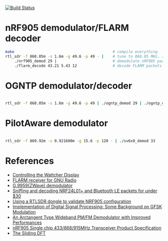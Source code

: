 [![Build Status](https://travis-ci.org/creaktive/flare.png?branch=master)](https://travis-ci.org/creaktive/flare "Build Status")

# nRF905 demodulator/FLARM decoder

```bash
make                                            # compile everything
rtl_sdr -f 868.05m -s 1.6m -g 49.6 -p 49 - |    # tune to 868.05 MHz, set sample rate to 1.6 MHz, gain to 49.6 dB, and tuner error to 49 ppm
    ./nrf905_demod 29 |                         # demodulate nRF905 packets with 29 bytes per message
    ./flarm_decode 43.21 5.43 12                # decode FLARM packets for ground station located at latitude 43.21, longitude 5.43 and geoid height 12
```

# OGNTP demodulator/decoder

```bash

rtl_sdr -f 868.05m -s 1.6m -g 49.6 -p 49 | ./ogntp_demod 29 | ./ogntp_decode
```

# PilotAware demodulator

```bash

rtl_sdr -f 869.92m -s 0.921600m -g 15.6 -p 120 - | ./sv6x0_demod 33
```

# References
 - [Controlling the Wattcher Display](https://pushstack.wordpress.com/2014/07/12/controlling-the-wattcher-display/)
 - [FLARM receiver for GNU Radio](https://github.com/argilo/gr-flarm)
 - [G.9959(ZWave) demodulator](https://github.com/andersesbensen/rtl-zwave)
 - [Sniffing and decoding NRF24L01+ and Bluetooth LE packets for under $30](http://blog.cyberexplorer.me/2014/01/sniffing-and-decoding-nrf24l01-and.html)
 - [Using a RTLSDR dongle to validate NRF905 configuration](http://www.embeddedrelated.com/showarticle/548.php)
 - [Implementation of Digital Signal Processing: Some Background on GFSK Modulation](http://wwwhome.ewi.utwente.nl/~gerezsh/sendfile/sendfile.php/gfsk-intro.pdf?sendfile=gfsk-intro.pdf)
 - [An Arctangent Type Wideband PM/FM Demodulator with Improved Performances](http://ketabkhanemelli.com/Scientific/IEEE/iel2/565/3783/00140755.pdf)
 - [nRF905 Single chip 433/868/915MHz Transceiver Product Specification](http://www.nordicsemi.com/eng/content/download/2452/29528/file/Product_Specification_nRF905_v1.5.pdf)
 - [The Sliding DFT](http://www.comm.toronto.edu/~dimitris/ece431/slidingdft.pdf)

